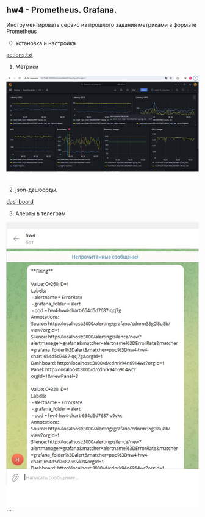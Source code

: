 ## hw4 - Prometheus. Grafana.
Инструментировать сервис из прошлого задания метриками в формате Prometheus 

0. Установка и настройка

[actions.txt](actions.txt)


1. Метрики

![](dash2.jpg)


2. json-дашборды.

[dashboard](grafana-dashboard/hw4-dashboard.json)


3. Алерты в телеграм

![](dash3.jpg)```
